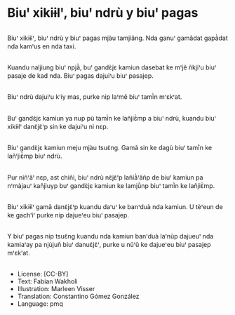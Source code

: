 # Biuꞌ xikiɨlꞌ, biuꞌ ndrù y biuꞌ pagas

##
Biuꞌ xikiɨlꞌ, biuꞌ ndrù y biuꞌ pagas mjàu tamjiãng. Nda ganuꞌ gamãdat gapã̀dat nda kamꞌus en nda taxi.

##
Kuandu naljiung biuꞌ npjã̀, buꞌ gandɛ̀jɛ kamiun dasebat ke mꞌjẽ ñkjiꞌu biuꞌ pasaje de kad nda. Biuꞌ pagas dajuiꞌu biuꞌ pasajep.

##
Biuꞌ ndrù dajuiꞌu kꞌiy mas, purke nip laꞌmẽ biuꞌ tamĩ̀n mꞌɛkꞌat.

##
Buꞌ gandɛ̀jɛ kamiun ya nup pù tamĩ̀n ke lañjiɛ̃̀mp a biuꞌ ndrù, kuandu biuꞌ xikiɨlꞌ danɛ̃jɛ̃ꞌp sin ke dajuiꞌu ni nɛp.

##
Biuꞌ gandɛ̀jɛ kamiun meju mjàu tsuɛ̃ng. Gamã sin ke dagù biuꞌ tamĩ̀n ke lañꞌjiɛ̃̀mp biuꞌ ndrù.

##
Pur niñꞌãꞌ nɛp, ast chiñi, biuꞌ ndrù nɛ̃jɛ̃ꞌp lañiã̀ꞌãñp de biuꞌ kamiun pa nꞌmàjauꞌ kañjiuyp buꞌ gandɛ̀jɛ kamiun ke lamjũ̀np biuꞌ tamĩ̀n ke lañjiɛ̃̀mp.

##
Biuꞌ xikiɨlꞌ gamã danɛ̃jɛ̃ꞌp kuandu daꞌuꞌ ke banꞌduà nda kamiun.
U tèꞌeun de ke gachꞌìꞌ purke nip dajueꞌeu biuꞌ pasajep.

##
Y biuꞌ pagas nip tsuɛ̃ng kuandu nda kamiun banꞌduà laꞌnũp dajueuꞌ nda kamiaꞌay pa njùjuñ biuꞌ danuɛ̃jɛ̃ꞌ, purke u nũꞌũ ke dajueꞌeu biuꞌ pasajep mꞌɛkꞌat.

##
* License: [CC-BY]
* Text: Fabian Wakholi
* Illustration: Marleen Visser
* Translation: Constantino Gómez González
* Language: pmq
